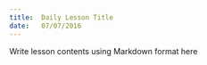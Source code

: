 ```yaml
---
title:  Daily Lesson Title
date:   07/07/2016
---
```


Write lesson contents using Markdown format here